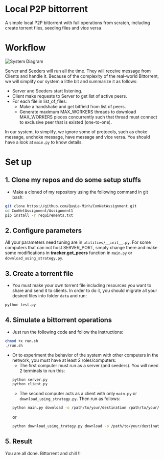 # Local P2P bittorrent

A simple local P2P bittorrent with full operations from scratch, including create torrent files, seeding files and vice versa

# Workflow
![System Diagram](https://github.com/QuyLe-Minh/ComNetAssignment/assets/92782164/c5048101-5d25-47ff-ac41-61df7afa6246)

Server and Seeders will run all the time. They will receive message from Clients and handle it. Because of the complexity of the real-world Bittorrent, we will simplify our system a little bit and summarize it as follows:
- Server and Seeders start listening.
- Client make requests to Server to get list of active peers.
- For each file in list_of_files:
    + Make a handshake and get bitfield from list of peers.
    + Generate maximum MAX_WORKERS threads to download MAX_WORKERS pieces concurrently such that thread must connect to exclusive peer that is existed (one-to-one).

In our system, to simplify, we ignore some of protocols, such as choke message, unchoke message, have message and vice versa. You should have a look at `main.py` to know details.

# Set up
## 1. Clone my repos and do some setup stuffs
- Make a cloned of my repository using the following command in git bash: 
```sh
git clone https://github.com/QuyLe-Minh/ComNetAssignment.git
cd ComNetAssignment/Assignment1
pip install -r requirements.txt
```

## 2. Configure parameters
All your parameters need tuning are in `utilities/__init__.py`. For some computers that can not host SERVER_PORT, simply change there and make some modifications in **tracker.get_peers** function in `main.py` or `download_using_strategy.py`.

## 3. Create a torrent file
- You must make your own torrent file including resources you want to share and send it to clients. In order to do it, you should migrate all your desired files into folder `data` and run:
```sh
python test.py
```

## 4. Simulate a bittorrent operations
- Just run the following code and follow the instructions:
```sh
chmod +x run.sh
./run.sh
```

- Or to experiment the behavior of the system with other computers in the network, you must have at least 2 roles/computers:
    + The first computer must run as a server (and seeders). You will need 2 terminals to run this:
    ```sh
    python server.py
    python client.py
    ```
    + The second computer acts as a client with only `main.py` or `download_using_strategy.py`. Then run as follows:
    ```sh
    python main.py download -o /path/to/your/destination /path/to/your/torrent
    ```
    or
    ```sh
    python download_using_trategy.py download -o /path/to/your/destination /path/to/your/torrent
    ```
## 5. Result
You are all done. Bittorrent and chill !!
